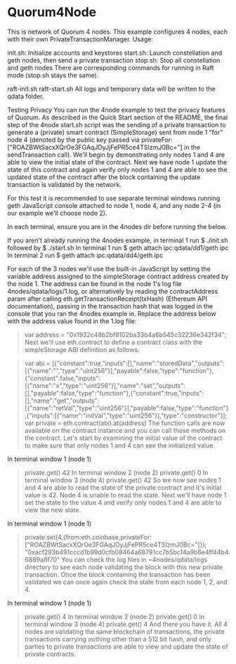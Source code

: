 # Quorum4Node
This is network  of Quorum 4 nodes.
This example configures 4 nodes, each with their own PrivateTransactionManager. Usage:

init.sh: Initialize accounts and keystores
start.sh: Launch constellation and geth nodes, then send a private transaction
stop.sh: Stop all constellation and geth nodes
There are corresponding commands for running in Raft mode (stop.sh stays the same).

raft-init.sh
raft-start.sh
All logs and temporary data will be written to the qdata folder.

Testing Privacy
You can run the 4node example to test the privacy features of Quorum. As described in the Quick Start section of the README, the final step of the 4node start.sh script was the sending of a private transaction to generate a (private) smart contract (SimpleStorage) sent from node 1 "for" node 4 (denoted by the public key passed via privateFor: ["ROAZBWtSacxXQrOe3FGAqJDyJjFePR5ce4TSIzmJ0Bc="] in the sendTransaction call). We'll begin by demonstrating only nodes 1 and 4 are able to view the initial state of the contract. Next we have node 1 update the state of this contract and again verify only nodes 1 and 4 are able to see the updated state of the contract after the block containing the update transaction is validated by the network.

For this test it is recommended to use separate terminal windows running geth JavaScript console attached to node 1, node 4, and any node 2-4 (in our example we'll choose node 2).

In each terminal, ensure you are in the 4nodes dir before running the below.

If you aren't already running the 4nodes example, in terminal 1 run $ ./init.sh followed by $ ./start.sh
In terminal 1 run $ geth attach ipc:qdata/dd1/geth.ipc
In terminal 2 run $ geth attach ipc:qdata/dd4/geth.ipc

For each of the 3 nodes we'll use the built-in JavaScript by setting the variable address assigned to the simpleStorage contract address created by the node 1. The address can be found in the node 1's log file 4nodes/qdata/logs/1.log, or alternatively by reading the contractAddress param after calling eth.getTransactionReceipt(txHash) (Ethereum API documentation), passing in the transaction hash that was logged in the console that you ran the 4nodes example in. Replace the address below with the address value found in the 1.log file:

> var address = "0x1932c48b2bf8102ba33b4a6b545c32236e342f34";
Next we'll use eth.contract to define a contract class with the simpleStorage ABI definition as follows:

> var abi = [{"constant":true,"inputs":[],"name":"storedData","outputs":[{"name":"","type":"uint256"}],"payable":false,"type":"function"},{"constant":false,"inputs":[{"name":"x","type":"uint256"}],"name":"set","outputs":[],"payable":false,"type":"function"},{"constant":true,"inputs":[],"name":"get","outputs":[{"name":"retVal","type":"uint256"}],"payable":false,"type":"function"},{"inputs":[{"name":"initVal","type":"uint256"}],"type":"constructor"}];
> var private = eth.contract(abi).at(address)
The function calls are now available on the contract instance and you can call those methods on the contract. Let's start by examining the initial value of the contract to make sure that only nodes 1 and 4 can see the initialized value.

In terminal window 1 (node 1)
> private.get()
42
In terminal window 2 (node 2)
> private.get()
0
In terminal window 3 (node 4)
> private.get()
42
So we now see nodes 1 and 4 are able to read the state of the private contract and it's initial value is 42. Node 4 is unable to read the state. Next we'll have node 1 set the state to the value 4 and verify only nodes 1 and 4 are able to view the new state.

In terminal window 1 (node 1)

> private.set(4,{from:eth.coinbase,privateFor:["ROAZBWtSacxXQrOe3FGAqJDyJjFePR5ce4TSIzmJ0Bc="]});
"0xacf293b491cccd1b99d0cfb08464a68791cc7b5bc14a9b6e4ff44b46889a8f70"
You can check the log files in ~4nodes/qdata/logs directory to see each node validating the block with this new private transaction. Once the block containing the transaction has been validated we can once again check the state from each node 1, 2, and 4.

In terminal window 1 (node 1)
> private.get()
4
In terminal window 2 (node 2)
> private.get()
0
In terminal window 3 (node 4)
> private.get()
4
And there you have it. All 4 nodes are validating the same blockchain of transactions, the private transactions carrying nothing other than a 512 bit hash, and only parties to private transactions are able to view and update the state of private contracts.
